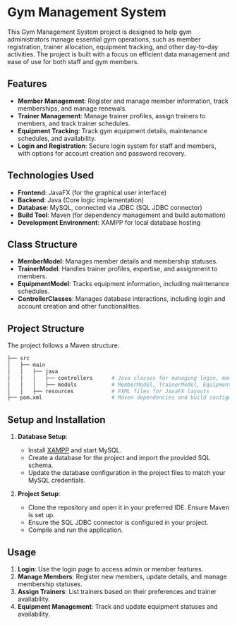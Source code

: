 # Gym Management System

This Gym Management System project is designed to help gym administrators manage essential gym operations, such as member registration, trainer allocation, equipment tracking, and other day-to-day activities. The project is built with a focus on efficient data management and ease of use for both staff and gym members.

## Features

- **Member Management**: Register and manage member information, track memberships, and manage renewals.
- **Trainer Management**: Manage trainer profiles, assign trainers to members, and track trainer schedules.
- **Equipment Tracking**: Track gym equipment details, maintenance schedules, and availability.
- **Login and Registration**: Secure login system for staff and members, with options for account creation and password recovery.

## Technologies Used

- **Frontend**: JavaFX (for the graphical user interface)
- **Backend**: Java (Core logic implementation)
- **Database**: MySQL, connected via JDBC (SQL JDBC connector)
- **Build Tool**: Maven (for dependency management and build automation)
- **Development Environment**: XAMPP for local database hosting

## Class Structure

- **MemberModel**: Manages member details and membership statuses.
- **TrainerModel**: Handles trainer profiles, expertise, and assignment to members.
- **EquipmentModel**: Tracks equipment information, including maintenance schedules.
- **ControllerClasses**: Manages database interactions, including login and account creation and other functionalities.

## Project Structure
The project follows a Maven structure:

```graphql
├── src
│   ├── main
│   │   ├── java
│   │   │   ├── controllers      # Java classes for managing login, members, trainers, and equipment
│   │   │   ├── models           # MemberModel, TrainerModel, EquipmentModel, etc.
│   │   ├── resources            # FXML files for JavaFX layouts
├── pom.xml                      # Maven dependencies and build configuration
```
## Setup and Installation

1. **Database Setup**:
    - Install [XAMPP](https://www.apachefriends.org/index.html) and start MySQL.
    - Create a database for the project and import the provided SQL schema.
    - Update the database configuration in the project files to match your MySQL credentials.

2. **Project Setup**:
    - Clone the repository and open it in your preferred IDE. Ensure Maven is set up.
    - Ensure the SQL JDBC connector is configured in your project.
    - Compile and run the application.

## Usage

1. **Login**: Use the login page to access admin or member features.
2. **Manage Members**: Register new members, update details, and manage membership statuses.
3. **Assign Trainers**: List trainers based on their preferences and trainer availability.
4. **Equipment Management**: Track and update equipment statuses and availability.